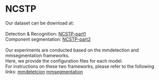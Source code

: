 # NCSTP

Our dataset can be download at: <br>
<br>
Detection & Recognition: [NCSTP-part1](https://pan.baidu.com/s/1UC53VNSZvbPBCB8lt1wLTg?pwd=3sfn) <br>
Component segmentation:   [NCSTP-part2](https://pan.baidu.com/s/14hyHVlrsP5-Iw3zvpksdhQ?pwd=ccfj) <br>
<br>
Our experiments are conducted based on the mmdetection and mmsegmentation frameworks.<br> 
Here, we provide the configuration files for each model. <br>
For instructions on these two frameworks, please refer to the following links: [mmdetetcion](https://github.com/open-mmlab/mmdetection) [mmsegmentation](https://github.com/open-mmlab/mmsegmentation)


